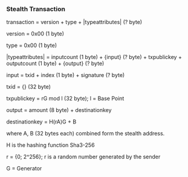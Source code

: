 ### Stealth Transaction

transaction = version + type + |typeattributes| (? byte)

version = 0x00 (1 byte)

type = 0x00 (1 byte)

|typeattributes| = inputcount (1 byte) + {input} (? byte) + txpublickey + outputcount (1 byte) + {output} (? byte)

input = txid + index (1 byte) + signature (? byte)

txid = {} (32 byte)

txpublickey = rG mod l (32 byte); l = Base Point

output = amount (8 byte) + destinationkey

destinationkey = H(rA)G + B

where A, B (32 bytes each) combined form the stealth address.

H is the hashing function Sha3-256

r = {0; 2^256}; r is a random number generated by the sender

G = Generator
